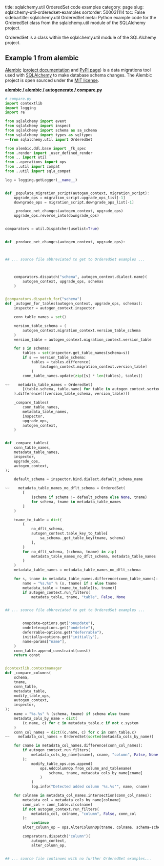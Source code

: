title: sqlalchemy.util OrderedSet code examples
category: page
slug: sqlalchemy-util-orderedset-examples
sortorder: 500031114
toc: False
sidebartitle: sqlalchemy.util OrderedSet
meta: Python example code for the OrderedSet class from the sqlalchemy.util module of the SQLAlchemy project.


OrderedSet is a class within the sqlalchemy.util module of the SQLAlchemy project.


## Example 1 from alembic
[Alembic](https://github.com/sqlalchemy/alembic)
([project documentation](https://alembic.sqlalchemy.org/) and
[PyPI page](https://pypi.org/project/alembic/))
is a data migrations tool used with [SQLAlchemy](/sqlalchemy.html) to make
database schema changes. The Alembic project is open sourced under the
[MIT license](https://github.com/sqlalchemy/alembic/blob/master/LICENSE).

[**alembic / alembic / autogenerate / compare.py**](https://github.com/sqlalchemy/alembic/blob/master/alembic/autogenerate/compare.py)

```python
# compare.py
import contextlib
import logging
import re

from sqlalchemy import event
from sqlalchemy import inspect
from sqlalchemy import schema as sa_schema
from sqlalchemy import types as sqltypes
~~from sqlalchemy.util import OrderedSet

from alembic.ddl.base import _fk_spec
from .render import _user_defined_render
from .. import util
from ..operations import ops
from ..util import compat
from ..util import sqla_compat

log = logging.getLogger(__name__)


def _populate_migration_script(autogen_context, migration_script):
    upgrade_ops = migration_script.upgrade_ops_list[-1]
    downgrade_ops = migration_script.downgrade_ops_list[-1]

    _produce_net_changes(autogen_context, upgrade_ops)
    upgrade_ops.reverse_into(downgrade_ops)


comparators = util.Dispatcher(uselist=True)


def _produce_net_changes(autogen_context, upgrade_ops):



## ... source file abbreviated to get to OrderedSet examples ...



    comparators.dispatch("schema", autogen_context.dialect.name)(
        autogen_context, upgrade_ops, schemas
    )


@comparators.dispatch_for("schema")
def _autogen_for_tables(autogen_context, upgrade_ops, schemas):
    inspector = autogen_context.inspector

    conn_table_names = set()

    version_table_schema = (
        autogen_context.migration_context.version_table_schema
    )
    version_table = autogen_context.migration_context.version_table

    for s in schemas:
        tables = set(inspector.get_table_names(schema=s))
        if s == version_table_schema:
            tables = tables.difference(
                [autogen_context.migration_context.version_table]
            )
        conn_table_names.update(zip([s] * len(tables), tables))

~~    metadata_table_names = OrderedSet(
        [(table.schema, table.name) for table in autogen_context.sorted_tables]
    ).difference([(version_table_schema, version_table)])

    _compare_tables(
        conn_table_names,
        metadata_table_names,
        inspector,
        upgrade_ops,
        autogen_context,
    )


def _compare_tables(
    conn_table_names,
    metadata_table_names,
    inspector,
    upgrade_ops,
    autogen_context,
):

    default_schema = inspector.bind.dialect.default_schema_name

~~    metadata_table_names_no_dflt_schema = OrderedSet(
        [
            (schema if schema != default_schema else None, tname)
            for schema, tname in metadata_table_names
        ]
    )

    tname_to_table = dict(
        (
            no_dflt_schema,
            autogen_context.table_key_to_table[
                sa_schema._get_table_key(tname, schema)
            ],
        )
        for no_dflt_schema, (schema, tname) in zip(
            metadata_table_names_no_dflt_schema, metadata_table_names
        )
    )
    metadata_table_names = metadata_table_names_no_dflt_schema

    for s, tname in metadata_table_names.difference(conn_table_names):
        name = "%s.%s" % (s, tname) if s else tname
        metadata_table = tname_to_table[(s, tname)]
        if autogen_context.run_filters(
            metadata_table, tname, "table", False, None


## ... source file abbreviated to get to OrderedSet examples ...


        onupdate=options.get("onupdate"),
        ondelete=options.get("ondelete"),
        deferrable=options.get("deferrable"),
        initially=options.get("initially"),
        name=params["name"],
    )
    conn_table.append_constraint(const)
    return const


@contextlib.contextmanager
def _compare_columns(
    schema,
    tname,
    conn_table,
    metadata_table,
    modify_table_ops,
    autogen_context,
    inspector,
):
    name = "%s.%s" % (schema, tname) if schema else tname
    metadata_cols_by_name = dict(
        (c.name, c) for c in metadata_table.c if not c.system
    )
    conn_col_names = dict((c.name, c) for c in conn_table.c)
~~    metadata_col_names = OrderedSet(sorted(metadata_cols_by_name))

    for cname in metadata_col_names.difference(conn_col_names):
        if autogen_context.run_filters(
            metadata_cols_by_name[cname], cname, "column", False, None
        ):
            modify_table_ops.ops.append(
                ops.AddColumnOp.from_column_and_tablename(
                    schema, tname, metadata_cols_by_name[cname]
                )
            )
            log.info("Detected added column '%s.%s'", name, cname)

    for colname in metadata_col_names.intersection(conn_col_names):
        metadata_col = metadata_cols_by_name[colname]
        conn_col = conn_table.c[colname]
        if not autogen_context.run_filters(
            metadata_col, colname, "column", False, conn_col
        ):
            continue
        alter_column_op = ops.AlterColumnOp(tname, colname, schema=schema)

        comparators.dispatch("column")(
            autogen_context,
            alter_column_op,


## ... source file continues with no further OrderedSet examples...

```

